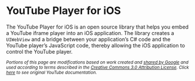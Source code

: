 # YouTube Player for iOS

The YouTube Player for iOS is an open source library that helps you embed a YouTube iframe player into an iOS application. The library creates a `UIWebView` and a bridge between your application’s C# code and the YouTube player’s JavaScript code, thereby allowing the iOS application to control the YouTube player.

<sub>_Portions of this page are modifications based on work created and [shared by Google](https://developers.google.com/readme/policies/) and used according to terms described in the [Creative Commons 3.0 Attribution License](http://creativecommons.org/licenses/by/3.0/). Click [here](https://developers.google.com/youtube/v3/guides/ios_youtube_helper) to see original YouTube documentation._</sub>